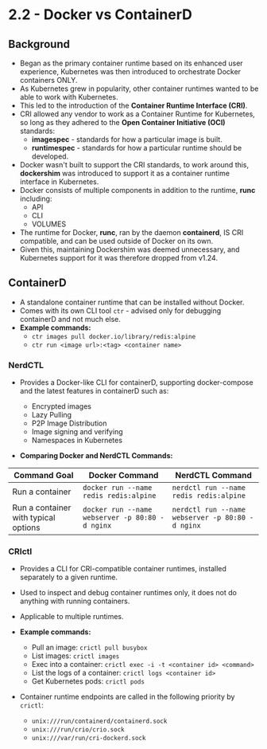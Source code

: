 # 2.2 - Docker vs ContainerD

## Background

- Began as the primary container runtime based on its enhanced user experience, Kubernetes was then introduced to orchestrate Docker containers ONLY.
- As Kubernetes grew in popularity, other container runtimes wanted to be able to work with Kubernetes.
- This led to the introduction of the **Container Runtime Interface (CRI)**.
- CRI allowed any vendor to work as a Container Runtime for Kubernetes, so long as they adhered to the **Open Container Initiative (OCI)** standards:
  - **imagespec** - standards for how a particular image is built.
  - **runtimespec** - standards for how a particular runtime should be developed.
- Docker wasn't built to support the CRI standards, to work around this, **dockershim** was introduced to support it as a container runtime interface in Kubernetes.
- Docker consists of multiple components in addition to the runtime, **runc** including:
  - API
  - CLI
  - VOLUMES
- The runtime for Docker, **runc**, ran by the daemon **containerd**, IS CRI compatible, and can be used outside of Docker on its own.
- Given this, maintaining Dockershim was deemed unnecessary, and Kubernetes support for it was therefore dropped from v1.24.

## ContainerD

- A standalone container runtime that can be installed without Docker.
- Comes with its own CLI tool `ctr` - advised only for debugging containerD and not much else.
- **Example commands:**
  - `ctr images pull docker.io/library/redis:alpine`
  - `ctr run <image url>:<tag> <container name>`

### NerdCTL

- Provides a Docker-like CLI for containerD, supporting docker-compose and the latest features in containerD such as:
  - Encrypted images
  - Lazy Pulling
  - P2P Image Distribution
  - Image signing and verifying
  - Namespaces in Kubernetes

- **Comparing Docker and NerdCTL Commands:**

| Command Goal                         | Docker Command                                  | NerdCTL Command                                  |
|--------------------------------------|-------------------------------------------------|--------------------------------------------------|
| Run a container                      | `docker run --name redis redis:alpine`          | `nerdctl run --name redis redis:alpine`          |
| Run a container with typical options | `docker run --name webserver -p 80:80 -d nginx` | `nerdctl run --name webserver -p 80:80 -d nginx` |

### CRIctl

- Provides a CLI for CRI-compatible container runtimes, installed separately to a given runtime.
- Used to inspect and debug container runtimes only, it does not do anything with running containers.
- Applicable to multiple runtimes.

- **Example commands:**
  - Pull an image: `crictl pull busybox`
  - List images: `crictl images`
  - Exec into a container: `crictl exec -i -t <container id> <command>`
  - List the logs of a container: `crictl logs <container id>`
  - Get Kubernetes pods: `crictl pods`

- Container runtime endpoints are called in the following priority by `crictl`:
  - `unix:///run/containerd/containerd.sock`
  - `unix:///run/crio/crio.sock`
  - `unix:///var/run/cri-dockerd.sock`
